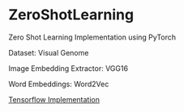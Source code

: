# ZeroShotLearning
Zero Shot Learning Implementation using PyTorch

Dataset: Visual Genome

Image Embedding Extractor: VGG16

Word Embeddings: Word2Vec

[Tensorflow Implementation](github.com/cetinsamet/zero-shot-learning)
